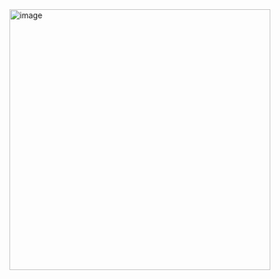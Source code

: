 <img width="462" alt="image" src="https://github.com/rejetto/theme-example/assets/1367199/3ab8afc7-cbd7-4139-9d19-0a5512e881dc">
